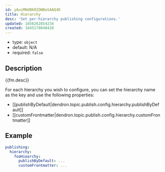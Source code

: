 ```yaml
---
id: yAuiMNdBK0IDWBoSAAQ4D
title: Hierarchy
desc: 'Set per-hierarchy publishing configurations.'
updated: 1656262854234
created: 1645178048428
---
```


- type: `object`
- default: N/A 
- required: `false`

## Description
{{fm.desc}}

For each hierarchy you wish to configure, you can set the hierarchy name as the key and use the following properties:

- [[publishByDefault|dendron.topic.publish.config.hierarchy.publishByDefault]]
- [[customFrontmatter|dendron.topic.publish.config.hierarchy.customFrontmatter]]

## Example

```yml
publishing:
  hierarchy:
    fooHiearchy:
      publishByDefault: ...
      customFrontmatter: ...
```
